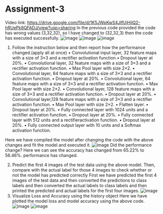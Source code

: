 # Assignment-3
Video link:
 https://drive.google.com/file/d/1K5JWpKwS4JIfUjHilQ2-hRUePk8QFADJ/view?usp=sharing
In the previous code provided the code has wrong values (3,32,32), so I have changed to (32,32,3) then the code has executed successfully. 
![image](https://github.com/dheeraj3119/Assignment-3/assets/83443076/692c79ee-3fbf-4da9-863e-390975b74d6a)
![image](https://github.com/dheeraj3119/Assignment-3/assets/83443076/b925a3e6-e29d-4079-8030-0e9ba2b8d315)
![image](https://github.com/dheeraj3119/Assignment-3/assets/83443076/0a36acfc-09d2-4814-9a1a-d680741764a7)
1.	Follow the instruction below and then report how the performance changed.(apply all at once) 
• Convolutional input layer, 32 feature maps with a size of 3×3 and a rectifier activation function.• Dropout layer at 20%. • Convolutional layer, 32 feature maps with a size of 3×3 and a rectifier activation function. • Max Pool layer with size 2×2. • Convolutional layer, 64 feature maps with a size of 3×3 and a rectifier activation function. • Dropout layer at 20%. • Convolutional layer, 64 feature maps with a size of 3×3 and a rectifier activation function. • Max Pool layer with size 2×2. • Convolutional layer, 128 feature maps with a size of 3×3 and a rectifier activation function. • Dropout layer at 20%. • Convolutional layer,128 feature maps with a size of 3×3 and a rectifier activation function. • Max Pool layer with size 2×2. • Flatten layer. • Dropout layer at 20%. • Fully connected layer with 1024 units and a rectifier activation function. • Dropout layer at 20%. • Fully connected layer with 512 units and a rectifieractivation function. • Dropout layer at 20%. • Fully connected output layer with 10 units and a Softmax activation function.

Here we have compiled the model after changing the code with the above changes and fit the model and executed it.
![image](https://github.com/dheeraj3119/Assignment-3/assets/83443076/0f181f3b-f22b-4c17-9b98-7fa82838156d)
Did the performance change?
Here we can see the accuracy has changed from 65.22% to 56.46%. performance has changed.

2.	Predict the first 4 images of the test data using the above model. Then, compare with the actual label for those 4 images to check whether or not the model has predicted correctly
First we have predicted the first 4 images of the test data and then converted the predictions to class labels and then converted the actual labels to class labels and then printed the predicted and actual labels for the first four images.
![image](https://github.com/dheeraj3119/Assignment-3/assets/83443076/182b7bc9-958a-4ee8-a083-4a0e23469ddd)
4.	Visualize Loss and Accuracy using the history object
Here we have plotted the model loss and model accuracy using the above code.
![image](https://github.com/dheeraj3119/Assignment-3/assets/83443076/8684dffa-df0b-46de-9c09-fd2881f2a89e)
![image](https://github.com/dheeraj3119/Assignment-3/assets/83443076/02f41fd7-23fb-46af-a096-1b840dbe1c71)

 
 


